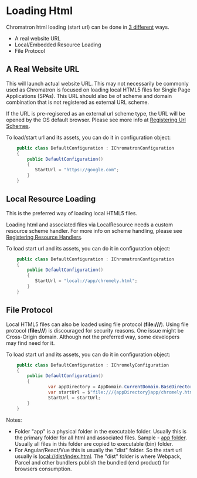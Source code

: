 
# Loading Html

Chromatron html loading (start url) can be done in [3 different](https://github.com/xplicit/Chromatron/blob/5086087dfc03d27cbd84699359cd4891024cfcd1/src/Chromatron.Core/Helpers/ConfigKeys.cs#L3) ways.

- A real website URL
- Local/Embedded Resource Loading
- File Protocol

## A Real Website URL

This will launch actual website URL. This may not necessarily be commonly used as Chromatron is focused on loading local HTML5 files for Single Page Applications (SPAs). This URL should also be of scheme and domain combination that is not registered as external URL scheme. 

If the URL is pre-regisered as an external url scheme type, the URL will be opened by the OS default browser. Please see more info at [Registering Url Schemes](https://github.com/xplicit/Chromatron/blob/master/Documents/registering_url_schemes.md).

To load/start url and its assets, you can do it in configuration object:

````csharp
    public class DefaultConfiguration : IChromatronConfiguration
    {
        public DefaultConfiguration()
        {
           StartUrl = "https://google.com";
        }
    }
````

## Local Resource Loading

This is the preferred way of loading local HTML5 files. 

Loading html and associated files via LocalResource needs a custom resource scheme handler. For more info on scheme handling, please see [Registering Resource Handlers](https://github.com/xplicit/Chromatron/blob/master/Documents/registering_resource_handlers.md).

To load start url and its assets, you can do it in configuration object:


````csharp
    public class DefaultConfiguration : IChromatronConfiguration
    {
        public DefaultConfiguration()
        {
           StartUrl = "local://app/chromely.html";
        }
    }

````

## File Protocol

Local HTML5 files can also be loaded using file protocol (**file:///**). Using file protocol (**file:///**) is discouraged for security reasons. One issue might be Cross-Origin domain. Although not the preferred way, some developers may find need for it. 

To load start url and its assets, you can do it in configuration object:

````csharp
    public class DefaultConfiguration : IChromelyConfiguration
    {
        public DefaultConfiguration()
        {
			    var appDirectory = AppDomain.CurrentDomain.BaseDirectory;
			    var startUrl = $"file:///{appDirectory}app/chromely.html";
			    StartUrl = startUrl;
        }
    }

````

Notes:
- Folder "app" is a physical folder in the executable folder. Usually this is the primary folder for all html and associated files. Sample - [app folder](https://github.com/chromelyapps/demo-projects/tree/master/regular-chromely/CrossPlatDemo/app). Usually all files in this folder are copied to executable (bin) folder.
- For Angular/React/Vue this is usually the "dist" folder. So the start url usually is [local://dist/index.html](https://github.com/chromelyapps/demo-projects/blob/98732be68154623dd9d7977cf6cbe29e2eed82a0/angular-react-vue/ChromelyAngular/chromelyconfig.json#L4). The "dist" folder is where Webpack, Parcel and other bundlers publish the bundled (end product) for browsers consumption.
